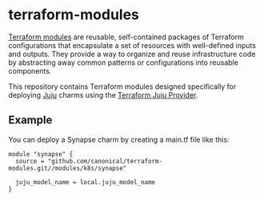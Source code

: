 # terraform-modules

[Terraform modules](https://developer.hashicorp.com/terraform/language/modules) are reusable, self-contained packages of Terraform configurations that encapsulate a set of resources with well-defined inputs and outputs. They provide a way to organize and reuse infrastructure code by abstracting away common patterns or configurations into reusable components. 

This repository contains Terraform modules designed specifically for deploying [Juju](https://juju.is/) charms using the [Terraform Juju Provider](https://registry.terraform.io/providers/juju/juju/latest/docs).

## Example

You can deploy a Synapse charm by creating a main.tf file like this:

```
module "synapse" {
  source = "github.com/canonical/terraform-modules.git//modules/k8s/synapse"

  juju_model_name = local.juju_model_name
}
```

